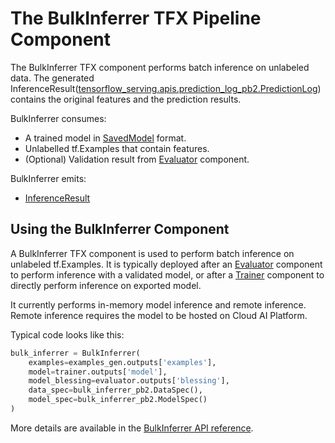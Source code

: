 # The BulkInferrer TFX Pipeline Component

The BulkInferrer TFX component performs batch inference on unlabeled data. The
generated
InferenceResult([tensorflow_serving.apis.prediction_log_pb2.PredictionLog](https://github.com/tensorflow/serving/blob/master/tensorflow_serving/apis/prediction_log.proto))
contains the original features and the prediction results.

BulkInferrer consumes:

*   A trained model in
    [SavedModel](https://www.tensorflow.org/guide/saved_model.md) format.
*   Unlabelled tf.Examples that contain features.
*   (Optional) Validation result from
    [Evaluator](https://www.tensorflow.org/tfx/guide/evaluator.md) component.

BulkInferrer emits:

*   [InferenceResult](https://github.com/tensorflow/tfx/blob/master/tfx/types/standard_artifacts.py)

## Using the BulkInferrer Component

A BulkInferrer TFX component is used to perform batch inference on unlabeled
tf.Examples. It is typically deployed after an
[Evaluator](https://www.tensorflow.org/tfx/guide/evaluator.md) component to
perform inference with a validated model, or after a
[Trainer](https://www.tensorflow.org/tfx/guide/trainer.md) component to directly
perform inference on exported model.

It currently performs in-memory model inference and remote inference.
Remote inference requires the model to be hosted on Cloud AI Platform.

Typical code looks like this:

```python
bulk_inferrer = BulkInferrer(
    examples=examples_gen.outputs['examples'],
    model=trainer.outputs['model'],
    model_blessing=evaluator.outputs['blessing'],
    data_spec=bulk_inferrer_pb2.DataSpec(),
    model_spec=bulk_inferrer_pb2.ModelSpec()
)
```

More details are available in the
[BulkInferrer API reference](https://www.tensorflow.org/tfx/api_docs/python/tfx/v1/components/BulkInferrer).
